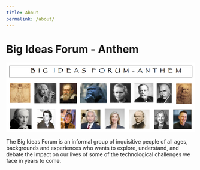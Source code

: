 ```yaml
---
title: About
permalink: /about/
---
```


# Big Ideas Forum - Anthem

![BIF Logo](assets/bif-logo.jpg)

The Big Ideas Forum is an informal group of inquisitive people of all ages, backgrounds and experiences who wants to explore, understand, and debate the impact on our lives of some of the technological challenges we face in years to come.


